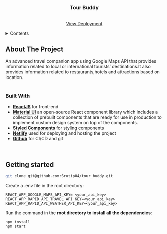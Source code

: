 <br>
<div align="center">
  <h3 align="center">Tour Buddy</h3>

  <p align="center">  
    <br />
    <a target="_blank" href="https://travel-advisor-sunny.netlify.app/">View Deployment</a>
  </p>
</div>

<!-- TABLE OF CONTENTS -->
<details>
  <summary>Contents</summary>
  <ol>
    <li>
      <a href="#about-the-project">About The Project
      </a>
      <ul>
        <li><a href="#built-with">Built With</a></li>
        <li><a href="#features">Features</a></li>
      </ul>
    </li>
    <li>
      <a href="#getting-started">Getting Started</a>
    </li>
  </ol>
</details>

<!-- ABOUT THE PROJECT -->

## About The Project

An advanced travel companion app using Google Maps API that provides information related to local or international tourists’ destinations.It also provides information  related to restaurants,hotels and attractions based on location. <br/><br/>


### Built With

- **[ReactJS](https://reactjs.org/docs/getting-started.html)** for front-end
- **[Material UI](https://mui.com/)** an open-source React component library which includes a collection of prebuilt components that are ready for use in production to implement  custom design system on top of the components.
- **[Styled Components](https://styled-components.com/)** for styling components
- **[Netlify](https://www.netlify.com/)** used for deploying and hosting the project
- **[Github](https://github.com/)** for CI/CD and git
 <br/>



## Getting started

```bash
git clone git@github.com:Srutip04/tour_buddy.git
```
Create a .env file in the root directory:

```
REACT_APP_GOOGLE_MAPS_API_KEY= <your_api_key>
REACT_APP_RAPID_API_TRAVEL_API_KEY=<your_api_key>
REACT_APP_RAPID_API_WEATHER_API_KEY=<your_api_key>
```
Run the command in the **root directory  to install all the dependencies**:

```
npm install
npm start
```

